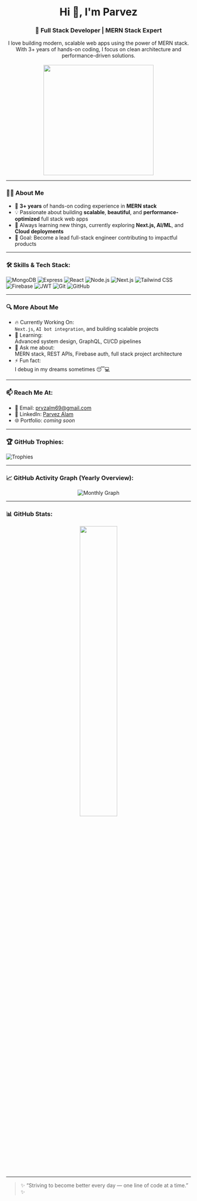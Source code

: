 <h1 align="center">Hi 👋, I'm Parvez</h1>
<h3 align="center">🚀 Full Stack Developer | MERN Stack Expert</h3>

<p align="center">
  I love building modern, scalable web apps using the power of MERN stack. <br />
  With 3+ years of hands-on coding, I focus on clean architecture and performance-driven solutions. <br /><br />
  <img src="https://media.giphy.com/media/qgQUggAC3Pfv687qPC/giphy.gif" width="300" />
</p>

---

### 👨‍💻 About Me

- 🧠 **3+ years** of hands-on coding experience in **MERN stack**
- 💡 Passionate about building **scalable**, **beautiful**, and **performance-optimized** full stack web apps  
- 🔄 Always learning new things, currently exploring **Next.js, AI/ML**, and **Cloud deployments**
- 🎯 Goal: Become a lead full-stack engineer contributing to impactful products

---

### 🛠️ Skills & Tech Stack:

![MongoDB](https://img.shields.io/badge/-MongoDB-4EA94B?style=flat&logo=mongodb&logoColor=white)
![Express](https://img.shields.io/badge/-Express.js-000000?style=flat&logo=express&logoColor=white)
![React](https://img.shields.io/badge/-React-61DAFB?style=flat&logo=react&logoColor=black)
![Node.js](https://img.shields.io/badge/-Node.js-339933?style=flat&logo=node.js&logoColor=white)
![Next.js](https://img.shields.io/badge/-Next.js-000?style=flat&logo=next.js)
![Tailwind CSS](https://img.shields.io/badge/-Tailwind-38B2AC?style=flat&logo=tailwind-css)
![Firebase](https://img.shields.io/badge/-Firebase-FFCA28?style=flat&logo=firebase&logoColor=black)
![JWT](https://img.shields.io/badge/-JWT-black?style=flat&logo=jsonwebtokens)
![Git](https://img.shields.io/badge/-Git-F05032?style=flat&logo=git&logoColor=white)
![GitHub](https://img.shields.io/badge/-GitHub-181717?style=flat&logo=github)

---

### 🔍 More About Me

- 🔥 Currently Working On:  
  `Next.js`, `AI bot integration`, and building scalable projects  
- 🌱 Learning:  
  Advanced system design, GraphQL, CI/CD pipelines  
- 💬 Ask me about:  
  MERN stack, REST APIs, Firebase auth, full stack project architecture  
- ⚡ Fun fact:  
  I debug in my dreams sometimes 😴💻

---

### 📫 Reach Me At:

- 📧 Email: [prvzalm69@gmail.com](mailto:prvzalm69@gmail.com)
- 💼 LinkedIn: [Parvez Alam](https://www.linkedin.com/in/parvez-alam-b68aa3223/)
- 🌐 Portfolio: *coming soon*

---

### 🏆 GitHub Trophies:

![Trophies](https://github-profile-trophy.vercel.app/?username=Prvzalm&theme=radical&margin-w=10&row=2&column=3)

---

### 📈 GitHub Activity Graph (Yearly Overview):

<p align="center">
  <img src="https://github-profile-summary-cards.vercel.app/api/cards/profile-details?username=Prvzalm&theme=github_dark" alt="Monthly Graph" />
</p>

---

### 📊 GitHub Stats:

<p align="center">
  <img src="https://github-readme-stats.vercel.app/api?username=Prvzalm&show_icons=true&theme=github_dark&bg_color=0d1117&hide_border=true" width="45%">
</p>

---

> ✨ “Striving to become better every day — one line of code at a time.” ✨
